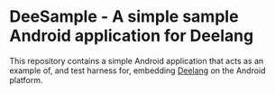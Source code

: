 DeeSample - A simple sample Android application for Deelang
===========================================================

This repository contains a simple Android application that acts as an example of, and test harness for, embedding [Deelang](http://github.com/roscopeco/deelang/) on the Android platform.

